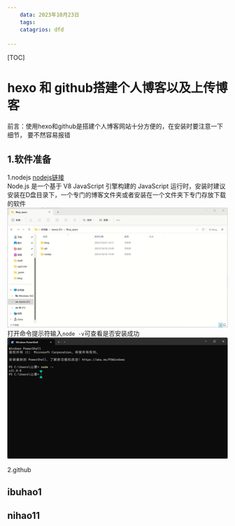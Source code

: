 ```yaml
---
    data: 2023年10月23日
    tags: 
    catagrios: dfd
    
---
```


[TOC]

# hexo 和 github搭建个人博客以及上传博客

前言：使用hexo和github是搭建个人博客网站十分方便的，在安装时要注意一下细节， 要不然容易报错

## 1.软件准备

1.nodejs
[nodejs链接](http://www.nodejs.com.cn/)  
Node.js 是一个基于 V8 JavaScript 引擎构建的 JavaScript 运行时，安装时建议安装在D盘目录下，一个专门的博客文件夹或者安装在一个文件夹下专门存放下载的软件
![Alt text](image.png)
打开命令提示符输入`node -v`可查看是否安装成功
![Alt text](image-1.png)

2.github 

## ibuhao1

## nihao11

